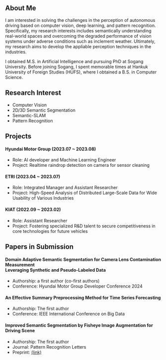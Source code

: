 ## About Me
I am interested in solving the challenges in the perception of autonomous driving based on computer vision, deep learning, and pattern recognition. Specifically, my research interests includes semantically understanding real-world spaces and overcoming the degraded performance of vision systems under adverse conditions such as inclement weather. Ultimately, my research aims to develop the appliable perception techniques in the industries.

I obtained M.S. in Artificial Intelligence and pursuing PhD at Sogang University. Before joining Sogang, I spent memorable times at Hankuk University of Foreign Studies (HUFS), where I obtained a B.S. in Computer Science.

## Research Interest
- Computer Vision
- 2D/3D Semantic Segmentation
- Semantic-SLAM
- Pattern Recognition

## Projects
#### Hyundai Motor Group (2023.07 ~ 2023.08)
- Role: AI developer and Machine Learning Engineer
- Project: Realtime raindrop detection on camera for sensor cleaning 
#### ETRI (2023.04 ~ 2023.07)
- Role: Integrated Manager and Assistant Researcher
- Project: High-Speed Analysis of Distributed Large-Scale Data for Wide Usability of Various Industries
#### KIAT (2022.09 ~ 2023.02)
- Role: Assistant Researcher
- Project: Fostering specialized R&D talent to secure competitiveness in core technologies for future vehicles

## Papers in Submission
#### Domain Adaptive Semantic Segmentation for Camera Lens Contamination Measurement <br>Leveraging Synthetic and Pseudo-Labeled Data
- Authorship: a first author (co-first authors)
- Conference: Hyundai Motor Group Developer Conference 2024
#### An Effective Summary Preprocessing Method for Time Series Forecasting
- Authorship: The first author
- Conference: IEEE International Conference on Big Data
#### Improved Semantic Segmentation by Fisheye Image Augmentation for Driving Scene
- Authorship: The first author
- Journal: Pattern Recognition Letters
- Preprint: [(link)](https://papers.ssrn.com/sol3/papers.cfm?abstract_id=4745157)
<!--
**Kitten171922/Kitten171922** is a ✨ _special_ ✨ repository because its `README.md` (this file) appears on your GitHub profile.

Here are some ideas to get you started:

- 🔭 I’m currently working on ...
- 🌱 I’m currently learning ...
- 👯 I’m looking to collaborate on ...
- 🤔 I’m looking for help with ...
- 💬 Ask me about ...
- 📫 How to reach me: ...
- 😄 Pronouns: ...
- ⚡ Fun fact: ...
-->
